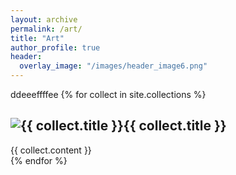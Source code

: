 ```yaml
---
layout: archive
permalink: /art/
title: "Art"
author_profile: true
header:
  overlay_image: "/images/header_image6.png"
---
```


ddeeeffffee
{% for collect in site.collections %}
  <div class="collection">
    <h2><img src="{{ collect.image_path }}" alt="{{ collect.title }}" />{{ collect.title }}</h2>
    {{ collect.content }}
  </div>
{% endfor %}
